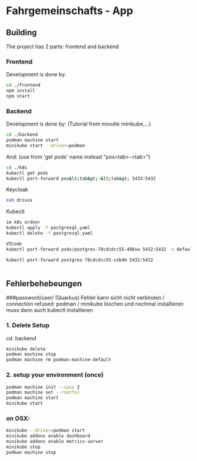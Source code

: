# Fahrgemeinschafts - App

## Building

The project has 2 parts: frontend and backend

### Frontend

Development is done by: 
```bash
cd ./frontend
npm install
npm start
```

### Backend

Development is done by: 
(Tutorial from moodle minikube,...)
```bash
cd ./backend
podman machine start  
minikube start --driver=podman
```

And:
(use from 'get pods' name instead "pos&lt;tab&gt;-&lt;tab&gt;")
```bash
cd ./k8s
kubectl get pods
kubectl port-forward pos&lt;tab&gt;-&lt;tab&gt; 5433:5432
```

Keycloak
```bash
ssh drivus
```

Kubectl
```bash
im k8s ordner
kubectl apply -f postgresql.yaml
kubectl delete -f postgresql.yaml 

VSCode
kubectl port-forward pods/postgres-78cdcdcc55-486sw 5432:5432 -n default

kubectl port-forward postgres-78cdcdcc55-zxbdm 5432:5432
 
```

## Fehlerbehebeungen 

###password/user/ (Quarkus) Fehler kann sicht nicht verbinden / connection refused:
podman / minikube löschen und nochmal installieren
muss dann auch kubectl installieren


### 1. Delete Setup
cd. backend
```bash
minikube delete
podman machine stop
podman machine rm podman-machine-default
```
### 2. setup your environment (once)
```bash
podman machine init --cpus 2
podman machine set --rootful
podman machine start
minikube start
```
### on OSX:

```bash
minikube --driver=podman start
minikube addons enable dashboard
minikube addons enable metrics-server
minikube stop
podman machine stop
```

